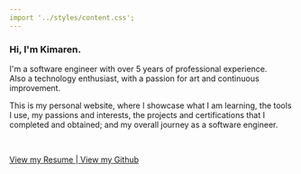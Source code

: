 ```yaml
---
import '../styles/content.css';
---
```


<div class="content">
    <h3>Hi, I'm  <span class="name">Kimaren</span>.</h3>
    <p>I'm a software engineer with over 5 years of professional experience.</br>Also a technology enthusiast, with a passion for art and continuous improvement.</p>
    <p>This is my personal website, where I showcase what I am learning, the tools I use, my passions and interests, the projects and certifications that I completed and obtained; and my overall journey as a software engineer.</p>
    </br>
    <p class="home_links"><a href="../../public/CVOfKimarenNaidoo_2023-03-09.pdf" target="_blank">View my Resume  </a>|<a href="https://github.com/KimarenNaidoo" target="_blank">  View my Github</a></p>
</div>


